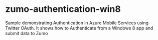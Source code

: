 zumo-authentication-win8
========================

Sample demonstrating Authentication in Azure Mobile Services using Twitter OAuth. It shows how to Authenticate from a Windows 8 app and submit data to Zumo